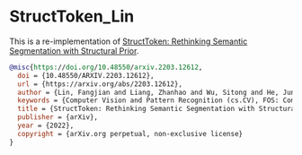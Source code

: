 # StructToken_Lin

This is a re-implementation of [StructToken: Rethinking Semantic Segmentation with Structural Prior](https://github.com/RockeyCoss/StructToken).

```bibtex
@misc{https://doi.org/10.48550/arxiv.2203.12612,
  doi = {10.48550/ARXIV.2203.12612},
  url = {https://arxiv.org/abs/2203.12612},
  author = {Lin, Fangjian and Liang, Zhanhao and Wu, Sitong and He, Junjun and Chen, Kai and Tian, Shengwei},
  keywords = {Computer Vision and Pattern Recognition (cs.CV), FOS: Computer and information sciences, FOS: Computer and information sciences},
  title = {StructToken: Rethinking Semantic Segmentation with Structural Prior},
  publisher = {arXiv},
  year = {2022},
  copyright = {arXiv.org perpetual, non-exclusive license}
}
```
